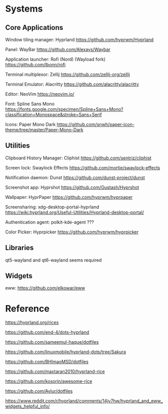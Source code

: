 # Systems
## Core Applications
Window tiling manager:  Hyprland                    https://github.com/hyprwm/Hyprland

Panel:                  WayBar                      https://github.com/Alexays/Waybar

Application launcher:   Rofi (Nord) (Wayload fork)  https://github.com/lbonn/rofi

Terminal multiplexor:   Zellij                      https://github.com/zellij-org/zellij

Terminal Emulator:      Alacritty                   https://github.com/alacritty/alacritty

Editor:                 NeoVim                      https://neovim.io/

Font:                   Spline Sans Mono            https://fonts.google.com/specimen/Spline+Sans+Mono?classification=Monospace&stroke=Sans+Serif

Icons:                  Paper Mono Dark             https://github.com/snwh/paper-icon-theme/tree/master/Paper-Mono-Dark

## Utilities
Clipboard History Manager: Cliphist                     https://github.com/sentriz/cliphist

Screen lock:               Swaylock Effects             https://github.com/mortie/swaylock-effects

Notification daemon:      Dunst                         https://github.com/dunst-project/dunst

Screenshot app:            Hyprshot                     https://github.com/Gustash/Hyprshot

Wallpaper:                 HyprPaper                    https://github.com/hyprwm/hyprpaper

Screensharing:             xdg-desktop-portal-hyprland  https://wiki.hyprland.org/Useful-Utilities/Hyprland-desktop-portal/

Authentication agent:      polkit-kde-agent             ???

Color Picker:              Hyprpicker                   https://github.com/hyprwm/hyprpicker

## Libraries
qt5-wayland and qt6-wayland seems required


## Widgets
eww:  https://github.com/elkowar/eww



# Reference
https://hyprland.org/rices

https://github.com/end-4/dots-hyprland

https://github.com/sameemul-haque/dotfiles

https://github.com/linuxmobile/hyprland-dots/tree/Sakura

https://github.com/BHlmaoMSD/dotfiles

https://github.com/maxtaran2010/hyprland-rice

https://github.com/kosorin/awesome-rice

https://github.com/Aylur/dotfiles

https://www.reddit.com/r/hyprland/comments/14jv7hw/hyprland_and_eww_widgets_helpful_info/
